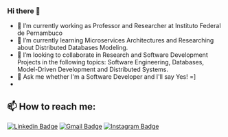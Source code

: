 ### Hi there 👋

- 🔭 I’m currently working as Professor and Researcher at Instituto Federal de Pernambuco
- 🌱 I’m currently learning Microservices Architectures and Researching about Distributed Databases Modeling.
- 👯 I’m looking to collaborate in Research and Software Development Projects in the following topics: Software Engineering, Databases, Model-Driven Development and Distributed Systems.
- 💬 Ask me whether I'm a Software Developer and I'll say Yes! =]
- 
## 📫 How to reach me:
[![Linkedin Badge](https://img.shields.io/badge/-GenesisLima-blue?style=flat-square&logo=Linkedin&logoColor=white&link=https://www.linkedin.com/in/genesislima/)](https://www.linkedin.com/in/genesislima/)
[![Gmail Badge](https://img.shields.io/badge/-profgenesislima@gmail.com-c14438?style=flat-square&logo=Gmail&logoColor=white&link=mailto:profgenesislima@gmail.com)](mailto:lari.santosazevedo@gmail.com)
[![Instagram Badge](https://img.shields.io/badge/-Instagram-blue?style=flat-square&logo=Instagram&logoColor=white&link=https://www.instagram.com/genesis_lima/)](https://www.instagram.com/genesis_lima/)

<!--
**profgenesislima/profgenesislima** is a ✨ _special_ ✨ repository because its `README.md` (this file) appears on your GitHub profile.

- 😄 Pronouns: ...
- ⚡ Fun fact: TDD is fun!
-->
